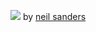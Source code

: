
[![](https://66.media.tumblr.com/bb289ac142e9f3f3b229482d13a94151/tumblr_nrfny3Ugae1qzyi60o3_500.gifv)](https://www.youtube.com/watch?v=PD2XgQOyCCk)
by [neil sanders](https://www.neilsanders.com.au/post/124443211769/some-short-sequences-taken-from-live-visuals-i)



